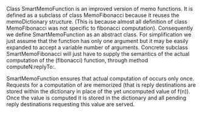 Class SmartMemoFunction is an improved version of memo functions.
It is defined as a subclass of class MemoFibonacci because it reuses the memoDictionary structure.
(This is because almost all definition of class MemoFibonacci was not specific to fibonacci computation).
Consequently we define SmartMemoFunction as an abstract class.
For simplification we just assume that the function has only one argument but it may be easily expanded to accept a variable number of arguments.
Concrete subclass SmartMemoFibonacci will just have to supply the semantics of the actual computation of the (fibonacci) function, through method computeN:replyTo:.

SmartMemoFunction ensures that actual computation of <n> occurs only once.
Requests for a computation of <n> are memorized (that is reply destinations are stored within the dictionary in place of the yet uncomputed value of f(n)). Once the value is computed it is stored in the dictionary and all pending reply destinations requesting this value are served.
